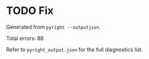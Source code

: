 # TODO Fix
Generated from `pyright --outputjson`.

Total errors: 88

Refer to `pyright_output.json` for the full diagnostics list.
